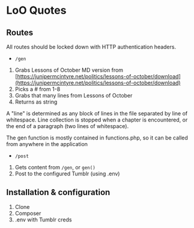 # LoO Quotes

## Routes

All routes should be locked down with HTTP authentication headers.

* `/gen`

1. Grabs Lessons of October MD version from [https://junipermcintyre.net/politics/lessons-of-october/download](https://junipermcintyre.net/politics/lessons-of-october/download)
2. Picks a # from 1-8
3. Grabs that many lines from Lessons of October
4. Returns as string

A "line" is determined as any block of lines in the file separated by line of whitespace. Line collection is stopped when a chapter is encountered, or the end of a paragraph (two lines of whitespace).

The gen function is mostly contained in functions.php, so it can be called from anywhere in the application

* `/post`

1. Gets content from `/gen`, or `gen()`
2. Post to the configured Tumblr (using .env)

## Installation & configuration

1. Clone
2. Composer
3. .env with Tumblr creds
